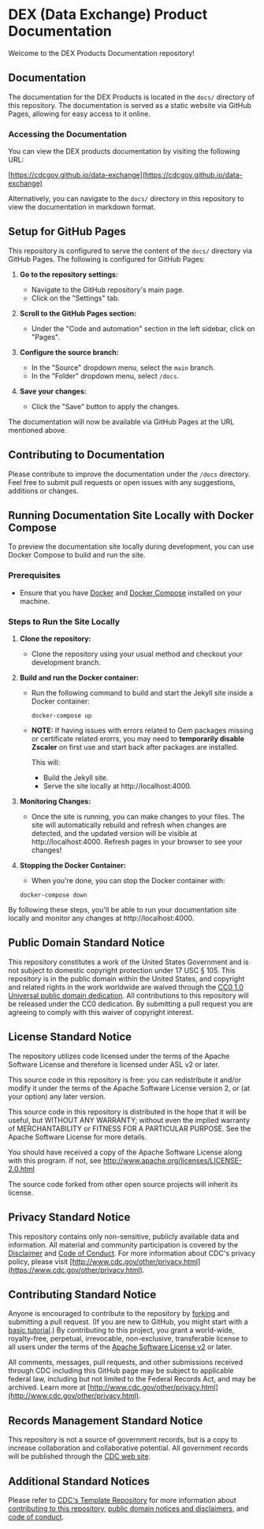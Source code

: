 # DEX (Data Exchange) Product Documentation

Welcome to the DEX Products Documentation repository! 

## Documentation

The documentation for the DEX Products is located in the `docs/` directory of this repository. The documentation is served as a static website via GitHub Pages, allowing for easy access to it online.

### Accessing the Documentation

You can view the DEX products documentation by visiting the following URL:

[https://cdcgov.github.io/data-exchange](https://cdcgov.github.io/data-exchange)

Alternatively, you can navigate to the `docs/` directory in this repository to view the documentation in markdown format.

## Setup for GitHub Pages

This repository is configured to serve the content of the `docs/` directory via GitHub Pages. The following is configured for GitHub Pages:

1. **Go to the repository settings:**
   - Navigate to the GitHub repository's main page.
   - Click on the "Settings" tab.

2. **Scroll to the GitHub Pages section:**
   - Under the "Code and automation" section in the left sidebar, click on "Pages".

3. **Configure the source branch:**
   - In the "Source" dropdown menu, select the `main` branch.
   - In the "Folder" dropdown menu, select `/docs`.

4. **Save your changes:**
   - Click the "Save" button to apply the changes.

The documentation will now be available via GitHub Pages at the URL mentioned above.


## Contributing to Documentation

Please contribute to improve the documentation under the `/docs` directory. Feel free to submit pull requests or open issues with any suggestions, additions or changes.


## Running Documentation Site Locally with Docker Compose

To preview the documentation site locally during development, you can use Docker Compose to build and run the site.

### Prerequisites

- Ensure that you have [Docker](https://docs.docker.com/get-docker/) and [Docker Compose](https://docs.docker.com/compose/install/) installed on your machine.

### Steps to Run the Site Locally

1. **Clone the repository:**
    - Clone the repository using your usual method and checkout your development branch.

2. **Build and run the Docker container:**

    - Run the following command to build and start the Jekyll site inside a Docker container:
        ```
        docker-compose up
        ```
    - **NOTE:** If having issues with errors related to Gem packages missing or certificate related erorrs, you may need to **temporarily disable Zscaler** on first use and start back after packages are installed.

        This will:
        - Build the Jekyll site.
        - Serve the site locally at http://localhost:4000.


3. **Monitoring Changes:**
    - Once the site is running, you can make changes to your files. The site will automatically rebuild and refresh when changes are detected, and the updated version will be visible at http://localhost:4000. Refresh pages in your browser to see your changes!

4. **Stopping the Docker Container:**
    - When you're done, you can stop the Docker container with:
    ```
    docker-compose down
    ```

By following these steps, you'll be able to run your documentation site locally and monitor any changes at http://localhost:4000.

  
## Public Domain Standard Notice
This repository constitutes a work of the United States Government and is not
subject to domestic copyright protection under 17 USC § 105. This repository is in
the public domain within the United States, and copyright and related rights in
the work worldwide are waived through the [CC0 1.0 Universal public domain dedication](https://creativecommons.org/publicdomain/zero/1.0/).
All contributions to this repository will be released under the CC0 dedication. By
submitting a pull request you are agreeing to comply with this waiver of
copyright interest.

## License Standard Notice
The repository utilizes code licensed under the terms of the Apache Software
License and therefore is licensed under ASL v2 or later.

This source code in this repository is free: you can redistribute it and/or modify it under
the terms of the Apache Software License version 2, or (at your option) any
later version.

This source code in this repository is distributed in the hope that it will be useful, but WITHOUT ANY
WARRANTY; without even the implied warranty of MERCHANTABILITY or FITNESS FOR A
PARTICULAR PURPOSE. See the Apache Software License for more details.

You should have received a copy of the Apache Software License along with this
program. If not, see http://www.apache.org/licenses/LICENSE-2.0.html

The source code forked from other open source projects will inherit its license.

## Privacy Standard Notice
This repository contains only non-sensitive, publicly available data and
information. All material and community participation is covered by the
[Disclaimer](https://github.com/CDCgov/template/blob/master/DISCLAIMER.md)
and [Code of Conduct](https://github.com/CDCgov/template/blob/master/code-of-conduct.md).
For more information about CDC's privacy policy, please visit [http://www.cdc.gov/other/privacy.html](https://www.cdc.gov/other/privacy.html).

## Contributing Standard Notice
Anyone is encouraged to contribute to the repository by [forking](https://help.github.com/articles/fork-a-repo)
and submitting a pull request. (If you are new to GitHub, you might start with a
[basic tutorial](https://help.github.com/articles/set-up-git).) By contributing
to this project, you grant a world-wide, royalty-free, perpetual, irrevocable,
non-exclusive, transferable license to all users under the terms of the
[Apache Software License v2](http://www.apache.org/licenses/LICENSE-2.0.html) or
later.

All comments, messages, pull requests, and other submissions received through
CDC including this GitHub page may be subject to applicable federal law, including but not limited to the Federal Records Act, and may be archived. Learn more at [http://www.cdc.gov/other/privacy.html](http://www.cdc.gov/other/privacy.html).

## Records Management Standard Notice
This repository is not a source of government records, but is a copy to increase
collaboration and collaborative potential. All government records will be
published through the [CDC web site](http://www.cdc.gov).

## Additional Standard Notices
Please refer to [CDC's Template Repository](https://github.com/CDCgov/template)
for more information about [contributing to this repository](https://github.com/CDCgov/template/blob/master/CONTRIBUTING.md),
[public domain notices and disclaimers](https://github.com/CDCgov/template/blob/master/DISCLAIMER.md),
and [code of conduct](https://github.com/CDCgov/template/blob/master/code-of-conduct.md).
